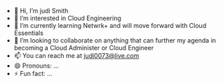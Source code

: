 - 👋 Hi, I’m judi Smith
- 👀 I’m interested in Cloud Engineering
- 🌱 I’m currently learning Netwrk+ and will move forward with Cloud Essentials 
- 💞️ I’m looking to collaborate on anything that can further my agenda in becoming a Cloud Administer or Cloud Engineer
- 📫 You can reach me at judi0073@live.com
- 😄 Pronouns: ...
- ⚡ Fun fact: ...

<!---
judi0073/judi0073 is a ✨ special ✨ repository because its `README.md` (this file) appears on your GitHub profile.
You can click the Preview link to take a look at your changes.
--->
